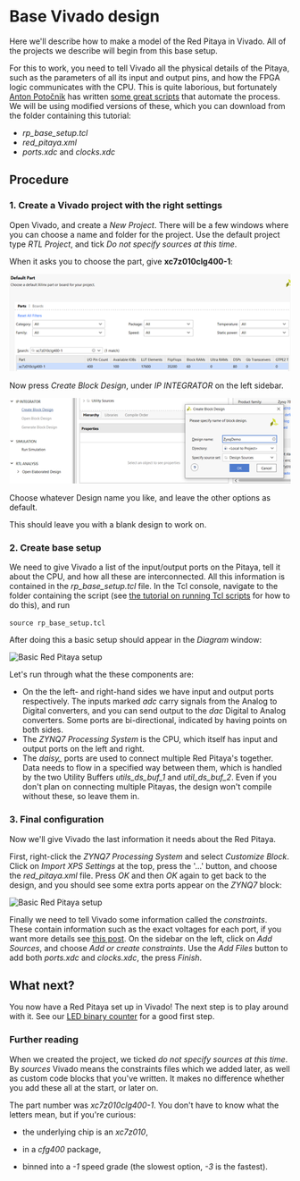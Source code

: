 # Base Vivado design

Here we'll describe how to make a model of the Red Pitaya in Vivado. All of the projects we describe will begin from this base setup.

For this to work, you need to tell Vivado all the physical details of the Pitaya, such as the parameters of all its input and output pins, and how the FPGA logic communicates with the CPU. This is quite laborious, but fortunately [Anton Potočnik](http://antonpotocnik.com/) has written [some great scripts](https://github.com/apotocnik/redpitaya_guide) that automate the process. We will be using modified versions of these, which you can download from the folder containing this tutorial:

* *rp_base_setup.tcl*
* *red_pitaya.xml*
* *ports.xdc* and *clocks.xdc*

## Procedure

### 1. Create a Vivado project with the right settings

Open Vivado, and create a *New Project*. There will be a few windows where you can choose a name and folder for the project. Use the default project type *RTL Project*, and tick *Do not specify sources at this time*.

When it asks you to choose the part, give **xc7z010clg400-1**:

![Vivado project window](img_VivadoProject.png)

Now press *Create Block Design*, under *IP INTEGRATOR* on the left sidebar.

![Dialogue for creating a Block Design](img_CreateBlockDesign.png)

Choose whatever Design name you like, and leave the other options as default.

This should leave you with a blank design to work on.

### 2. Create base setup

We need to give Vivado a list of the input/output ports on the Pitaya, tell it about the CPU, and how all these are interconnected. All this information is contained in the *rp_base_setup.tcl* file.  In the Tcl console, navigate to the folder containing the script (see [the tutorial on running Tcl scripts](/Tutorials/TCL_RunningTCL/README.md) for how to do this), and run 

```source rp_base_setup.tcl```

After doing this a basic setup should appear in the *Diagram* window:

![Basic Red Pitaya setup](img_BaseSetup_PreXML.png)

Let's run through what the these components are:

* On the the left- and right-hand sides we have input and output ports respectively. The inputs marked *adc* carry signals from the Analog to Digital converters, and you can send output to the *dac* Digital to Analog converters. Some ports are bi-directional, indicated by having points on both sides.
* The *ZYNQ7 Processing System* is the CPU, which itself has input and output ports on the left and right.
* The *daisy_* ports are used to connect multiple Red Pitaya's together. Data needs to flow in a specified way between them, which is handled by the two Utility Buffers *utils_ds_buf_1* and *util_ds_buf_2*. Even if you don't plan on connecting multiple Pitayas, the design won't compile without these, so leave them in.

### 3. Final configuration

Now we'll give Vivado the last information it needs about the Red Pitaya.

First, right-click the *ZYNQ7 Processing System* and select *Customize Block*. Click on *Import XPS Settings* at the top, press the '...' button, and choose the *red_pitaya.xml* file. Press *OK* and then *OK* again to get back to the design, and you should see some extra ports appear on the *ZYNQ7* block:

![Basic Red Pitaya setup](img_BaseSetup.png)

Finally we need to tell Vivado some information called the *constraints*. These contain information such as the exact voltages for each port, if you want more details see [this post](https://support.xilinx.com/s/article/564948?language=en_US). On the sidebar on the left, click on *Add Sources*, and choose *Add or create constraints*. Use the *Add Files* button to add both *ports.xdc* and *clocks.xdc*, the press *Finish*.

## What next?

You now have a Red Pitaya set up in Vivado! The next step is to play around with it. See our [LED binary counter](/Tutorials/PROJ_LEDCounter) for a good first step.

### Further reading

When we created the project, we ticked *do not specify sources at this time*. By *sources* Vivado means the constraints files which we added later, as well as custom code blocks that you've written. It makes no difference whether you add these all at the start, or later on.

The part number was *xc7z010clg400-1*. You don't have to know what the letters mean, but if you're curious:

* the underlying chip is an *xc7z010*,

* in a *cfg400* package, 
* binned into a *-1* speed grade (the slowest option, *-3* is the fastest).
